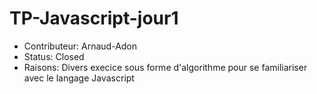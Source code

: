 # TP-Javascript-jour1

- Contributeur: Arnaud-Adon
- Status: Closed
- Raisons: Divers execice sous forme d'algorithme pour se familiariser avec le langage Javascript

